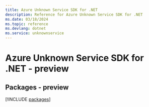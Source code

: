 ```yaml
---
title: Azure Unknown Service SDK for .NET
description: Reference for Azure Unknown Service SDK for .NET
ms.date: 03/18/2024
ms.topic: reference
ms.devlang: dotnet
ms.service: unknownservice
---
```

# Azure Unknown Service SDK for .NET - preview
## Packages - preview
[!INCLUDE [packages](unknown-service-index.md)]